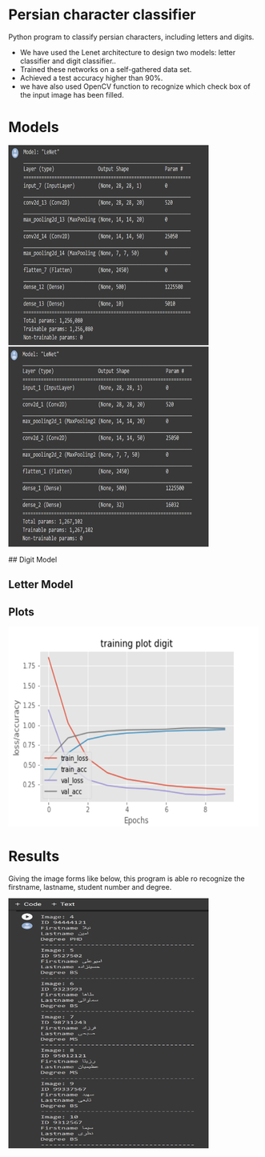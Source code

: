 # Persian character classifier
Python program to classify persian characters, including letters and digits.
* We have used the Lenet architecture to design two models: letter classifier and digit classifier..
* Trained these networks on a self-gathered data set.
* Achieved a test accuracy higher than 90%.
* we have also used OpenCV function to recognize which check box of the input image has been filled.

# Models
<p float="left">
  <img src="https://github.com/taravatp/Persian_character_classifier/blob/main/model_digit.png" width="400" height="400">
  <img src="https://github.com/taravatp/Persian_character_classifier/blob/main/model_letter.png" width="400" height="400">
</p>
## Digit Model

## Letter Model

## Plots
<img src="https://github.com/taravatp/Persian_character_classifier/blob/main/training_plot_digit.png" width="500" height="400">

# Results

Giving the image forms like below, this program is able ro recognize the firstname, lastname, student number and degree.

<img src="https://github.com/taravatp/Persian_character_classifier/blob/main/results.png" width="400" height="500">
